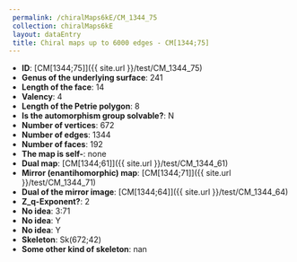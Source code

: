 ```yaml
--- 
 permalink: /chiralMaps6kE/CM_1344_75 
 collection: chiralMaps6kE
 layout: dataEntry
 title: Chiral maps up to 6000 edges - CM[1344;75]
---
```


- **ID**: [CM[1344;75]]({{ site.url }}/test/CM_1344_75)
- **Genus of the underlying surface**: 241
- **Length of the face**: 14
- **Valency**: 4
- **Length of the Petrie polygon**: 8
- **Is the automorphism group solvable?**: N
- **Number of vertices**: 672
- **Number of edges**: 1344
- **Number of faces**: 192
- **The map is self-**: none
- **Dual map**: [CM[1344;61]]({{ site.url }}/test/CM_1344_61)
- **Mirror (enantihomorphic) map**: [CM[1344;71]]({{ site.url }}/test/CM_1344_71)
- **Dual of the mirror image**: [CM[1344;64]]({{ site.url }}/test/CM_1344_64)
- **Z_q-Exponent?**: 2
- **No idea**:  3:71
- **No idea**: Y
- **No idea**: Y
- **Skeleton**: Sk(672;42)
- **Some other kind of skeleton**: nan
